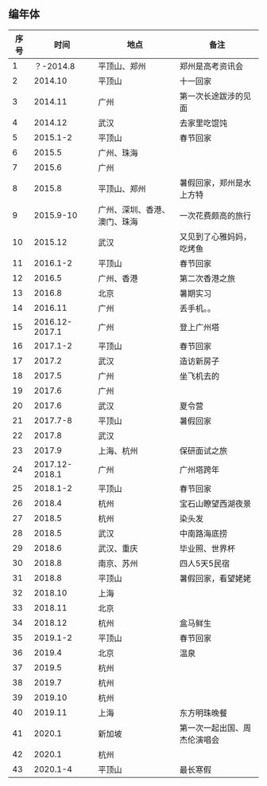 编年体
-------------
序号|时间|地点|备注
-|-|-|-
1|？-2014.8|平顶山、郑州|郑州是高考资讯会
2|2014.10|平顶山|十一回家
3|2014.11|广州|第一次长途跋涉的见面
4|2014.12|武汉|去家里吃馄饨
5|2015.1-2|平顶山|春节回家
6|2015.5|广州、珠海|
7|2015.6|广州|
8|2015.8|平顶山、郑州|暑假回家，郑州是水上方特
9|2015.9-10|广州、深圳、香港、澳门、珠海|一次花费颇高的旅行
10|2015.12|武汉|又见到了心雅妈妈，吃烤鱼
11|2016.1-2|平顶山|春节回家
12|2016.5|广州、香港|第二次香港之旅
13|2016.8|北京|暑期实习
14|2016.11|广州|丢手机。。
15|2016.12-2017.1|广州|登上广州塔
16|2017.1-2|平顶山|春节回家
17|2017.2|武汉|造访新房子
18|2017.5|广州|坐飞机去的
19|2017.6|广州|
20|2017.6|武汉|夏令营
21|2017.7-8|平顶山|暑假回家
22|2017.8|武汉|
23|2017.9|上海、杭州|保研面试之旅
24|2017.12-2018.1|广州|广州塔跨年
25|2018.1-2|平顶山|春节回家
26|2018.4|杭州|宝石山瞭望西湖夜景
27|2018.5|杭州|染头发
28|2018.5|武汉|中南路海底捞
29|2018.6|武汉、重庆|毕业照、世界杯
30|2018.8|南京、苏州|四人5天5民宿
31|2018.8|平顶山|暑假回家，看望姥姥
32|2018.10|上海|
33|2018.11|北京|
34|2018.12|杭州|盒马鲜生
35|2019.1-2|平顶山|春节回家
36|2019.4|北京|温泉
37|2019.5|杭州|
38|2019.7|杭州|
39|2019.10|杭州|
40|2019.11|上海|东方明珠晚餐
41|2020.1|新加坡|第一次一起出国、周杰伦演唱会
42|2020.1|杭州|
43|2020.1-4|平顶山|最长寒假
